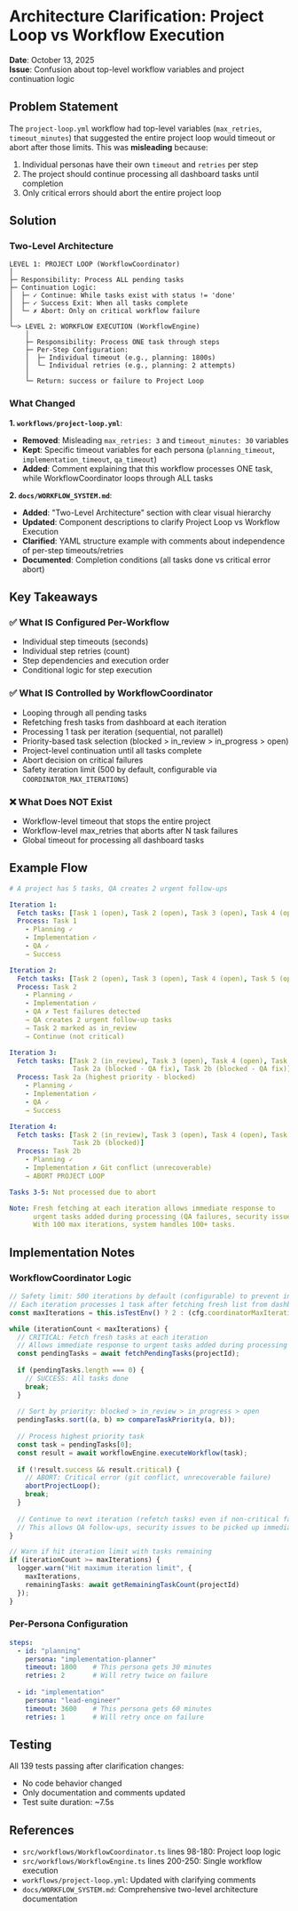 # Architecture Clarification: Project Loop vs Workflow Execution

**Date**: October 13, 2025  
**Issue**: Confusion about top-level workflow variables and project continuation logic

## Problem Statement

The `project-loop.yml` workflow had top-level variables (`max_retries`, `timeout_minutes`) that suggested the entire project loop would timeout or abort after those limits. This was **misleading** because:

1. Individual personas have their own `timeout` and `retries` per step
2. The project should continue processing all dashboard tasks until completion
3. Only critical errors should abort the entire project loop

## Solution

### Two-Level Architecture

```
LEVEL 1: PROJECT LOOP (WorkflowCoordinator)
│
├─ Responsibility: Process ALL pending tasks
├─ Continuation Logic: 
│  ├─ ✓ Continue: While tasks exist with status != 'done'
│  ├─ ✓ Success Exit: When all tasks complete
│  └─ ✗ Abort: Only on critical workflow failure
│
└─> LEVEL 2: WORKFLOW EXECUTION (WorkflowEngine)
    │
    ├─ Responsibility: Process ONE task through steps
    ├─ Per-Step Configuration:
    │  ├─ Individual timeout (e.g., planning: 1800s)
    │  └─ Individual retries (e.g., planning: 2 attempts)
    │
    └─ Return: success or failure to Project Loop
```

### What Changed

**1. `workflows/project-loop.yml`**:
- **Removed**: Misleading `max_retries: 3` and `timeout_minutes: 30` variables
- **Kept**: Specific timeout variables for each persona (`planning_timeout`, `implementation_timeout`, `qa_timeout`)
- **Added**: Comment explaining that this workflow processes ONE task, while WorkflowCoordinator loops through ALL tasks

**2. `docs/WORKFLOW_SYSTEM.md`**:
- **Added**: "Two-Level Architecture" section with clear visual hierarchy
- **Updated**: Component descriptions to clarify Project Loop vs Workflow Execution
- **Clarified**: YAML structure example with comments about independence of per-step timeouts/retries
- **Documented**: Completion conditions (all tasks done vs critical error abort)

## Key Takeaways

### ✅ What IS Configured Per-Workflow
- Individual step timeouts (seconds)
- Individual step retries (count)
- Step dependencies and execution order
- Conditional logic for step execution

### ✅ What IS Controlled by WorkflowCoordinator
- Looping through all pending tasks
- Refetching fresh tasks from dashboard at each iteration
- Processing 1 task per iteration (sequential, not parallel)
- Priority-based task selection (blocked > in_review > in_progress > open)
- Project-level continuation until all tasks complete
- Abort decision on critical failures
- Safety iteration limit (500 by default, configurable via `COORDINATOR_MAX_ITERATIONS`)

### ❌ What Does NOT Exist
- Workflow-level timeout that stops the entire project
- Workflow-level max_retries that aborts after N task failures
- Global timeout for processing all dashboard tasks

## Example Flow

```yaml
# A project has 5 tasks, QA creates 2 urgent follow-ups

Iteration 1:
  Fetch tasks: [Task 1 (open), Task 2 (open), Task 3 (open), Task 4 (open), Task 5 (open)]
  Process: Task 1
    - Planning ✓
    - Implementation ✓
    - QA ✓
    → Success

Iteration 2:
  Fetch tasks: [Task 2 (open), Task 3 (open), Task 4 (open), Task 5 (open)]
  Process: Task 2
    - Planning ✓
    - Implementation ✓
    - QA ✗ Test failures detected
    → QA creates 2 urgent follow-up tasks
    → Task 2 marked as in_review
    → Continue (not critical)

Iteration 3:
  Fetch tasks: [Task 2 (in_review), Task 3 (open), Task 4 (open), Task 5 (open), 
                Task 2a (blocked - QA fix), Task 2b (blocked - QA fix)]
  Process: Task 2a (highest priority - blocked)
    - Planning ✓
    - Implementation ✓
    - QA ✓
    → Success

Iteration 4:
  Fetch tasks: [Task 2 (in_review), Task 3 (open), Task 4 (open), Task 5 (open), 
                Task 2b (blocked)]
  Process: Task 2b
    - Planning ✓
    - Implementation ✗ Git conflict (unrecoverable)
    → ABORT PROJECT LOOP

Tasks 3-5: Not processed due to abort

Note: Fresh fetching at each iteration allows immediate response to 
      urgent tasks added during processing (QA failures, security issues).
      With 100 max iterations, system handles 100+ tasks.
```

## Implementation Notes

### WorkflowCoordinator Logic
```typescript
// Safety limit: 500 iterations by default (configurable) to prevent infinite loops
// Each iteration processes 1 task after fetching fresh list from dashboard
const maxIterations = this.isTestEnv() ? 2 : (cfg.coordinatorMaxIterations ?? 500);

while (iterationCount < maxIterations) {
  // CRITICAL: Fetch fresh tasks at each iteration
  // Allows immediate response to urgent tasks added during processing
  const pendingTasks = await fetchPendingTasks(projectId);
  
  if (pendingTasks.length === 0) {
    // SUCCESS: All tasks done
    break;
  }
  
  // Sort by priority: blocked > in_review > in_progress > open
  pendingTasks.sort((a, b) => compareTaskPriority(a, b));
  
  // Process highest priority task
  const task = pendingTasks[0];
  const result = await workflowEngine.executeWorkflow(task);
  
  if (!result.success && result.critical) {
    // ABORT: Critical error (git conflict, unrecoverable failure)
    abortProjectLoop();
    break;
  }
  
  // Continue to next iteration (refetch tasks) even if non-critical failure
  // This allows QA follow-ups, security issues to be picked up immediately
}

// Warn if hit iteration limit with tasks remaining
if (iterationCount >= maxIterations) {
  logger.warn("Hit maximum iteration limit", {
    maxIterations,
    remainingTasks: await getRemainingTaskCount(projectId)
  });
}
```

### Per-Persona Configuration
```yaml
steps:
  - id: "planning"
    persona: "implementation-planner"
    timeout: 1800    # This persona gets 30 minutes
    retries: 2       # Will retry twice on failure
    
  - id: "implementation"
    persona: "lead-engineer"
    timeout: 3600    # This persona gets 60 minutes
    retries: 1       # Will retry once on failure
```

## Testing

All 139 tests passing after clarification changes:
- No code behavior changed
- Only documentation and comments updated
- Test suite duration: ~7.5s

## References

- `src/workflows/WorkflowCoordinator.ts` lines 98-180: Project loop logic
- `src/workflows/WorkflowEngine.ts` lines 200-250: Single workflow execution
- `workflows/project-loop.yml`: Updated with clarifying comments
- `docs/WORKFLOW_SYSTEM.md`: Comprehensive two-level architecture documentation
